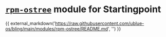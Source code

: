 # [`rpm-ostree`](https://coreos.github.io/rpm-ostree/) module for Startingpoint

{{ external_markdown('https://raw.githubusercontent.com/ublue-os/bling/main/modules/rpm-ostree/README.md', '') }}